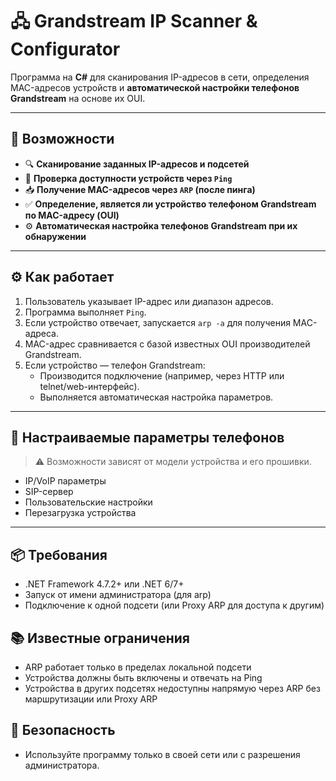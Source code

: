 # 🖧 Grandstream IP Scanner & Configurator

Программа на **C#** для сканирования IP-адресов в сети, определения MAC-адресов устройств и **автоматической настройки телефонов Grandstream** на основе их OUI.

---

## 🚀 Возможности

- 🔍 **Сканирование заданных IP-адресов и подсетей**
- 📡 **Проверка доступности устройств через `Ping`**
- 📥 **Получение MAC-адресов через `ARP` (после пинга)**
- ✅ **Определение, является ли устройство телефоном Grandstream по MAC-адресу (OUI)**
- ⚙️ **Автоматическая настройка телефонов Grandstream при их обнаружении**

---

## ⚙️ Как работает

1. Пользователь указывает IP-адрес или диапазон адресов.
2. Программа выполняет `Ping`.
3. Если устройство отвечает, запускается `arp -a` для получения MAC-адреса.
4. MAC-адрес сравнивается с базой известных OUI производителей Grandstream.
5. Если устройство — телефон Grandstream:
   - Производится подключение (например, через HTTP или telnet/web-интерфейс).
   - Выполняется автоматическая настройка параметров.

---

## 🔧 Настраиваемые параметры телефонов

> ⚠️ Возможности зависят от модели устройства и его прошивки.

- IP/VoIP параметры
- SIP-сервер
- Пользовательские настройки
- Перезагрузка устройства

---
## 📦 Требования
- .NET Framework 4.7.2+ или .NET 6/7+
- Запуск от имени администратора (для arp)
- Подключение к одной подсети (или Proxy ARP для доступа к другим)

## 📚 Известные ограничения
- ARP работает только в пределах локальной подсети
- Устройства должны быть включены и отвечать на Ping
- Устройства в других подсетях недоступны напрямую через ARP без маршрутизации или Proxy ARP

## 🔐 Безопасность
- Используйте программу только в своей сети или с разрешения администратора.
